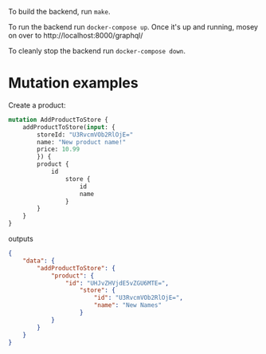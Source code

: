 To build the backend, run `make`.

To run the backend run `docker-compose up`.  Once it's up and running, mosey on over to http://localhost:8000/graphql/

To cleanly stop the backend run `docker-compose down`.

# Mutation examples

Create a product:

```graphql
mutation AddProductToStore {
	addProductToStore(input: {
		storeId: "U3RvcmVOb2RlOjE="
		name: "New product name!"
		price: 10.99
		}) {
		product {
			id
				store {
					id
					name
				}
		}
	}
}
```

outputs

```json
{
	"data": {
		"addProductToStore": {
			"product": {
				"id": "UHJvZHVjdE5vZGU6MTE=",
					"store": {
						"id": "U3RvcmVOb2RlOjE=",
						"name": "New Names"
					}
			}
		}
	}
}
```

